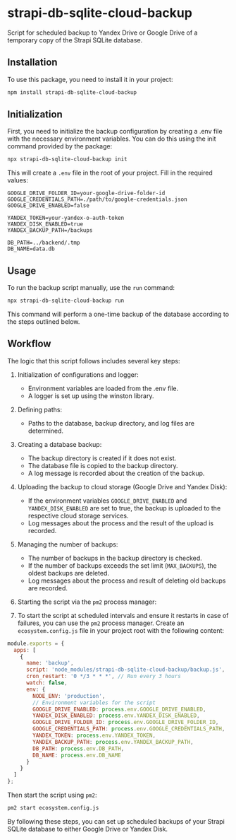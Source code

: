 # strapi-db-sqlite-cloud-backup

Script for scheduled backup to Yandex Drive or Google Drive of a temporary copy of the Strapi SQLite database.

## Installation

To use this package, you need to install it in your project:

```sh
npm install strapi-db-sqlite-cloud-backup
```

## Initialization

First, you need to initialize the backup configuration by creating a .env file with the necessary environment variables.
You can do this using the init command provided by the package:

```sh
npx strapi-db-sqlite-cloud-backup init
```

This will create a `.env` file in the root of your project. Fill in the required values:

```dotenv
GOOGLE_DRIVE_FOLDER_ID=your-google-drive-folder-id
GOOGLE_CREDENTIALS_PATH=./path/to/google-credentials.json
GOOGLE_DRIVE_ENABLED=false

YANDEX_TOKEN=your-yandex-o-auth-token
YANDEX_DISK_ENABLED=true
YANDEX_BACKUP_PATH=/backups

DB_PATH=../backend/.tmp
DB_NAME=data.db
```
## Usage
To run the backup script manually, use the `run` command:

```sh
npx strapi-db-sqlite-cloud-backup run
```
This command will perform a one-time backup of the database according to the steps outlined below.

## Workflow

The logic that this script follows includes several key steps:

1. Initialization of configurations and logger:

   - Environment variables are loaded from the .env file.
   - A logger is set up using the winston library.
   

2. Defining paths:

   - Paths to the database, backup directory, and log files are determined.
   

3. Creating a database backup:

   - The backup directory is created if it does not exist.
   - The database file is copied to the backup directory.
   - A log message is recorded about the creation of the backup.
   

4. Uploading the backup to cloud storage (Google Drive and Yandex Disk):

   - If the environment variables `GOOGLE_DRIVE_ENABLED` and `YANDEX_DISK_ENABLED` are set to true, the backup is uploaded to the respective cloud storage services.
   - Log messages about the process and the result of the upload is recorded.
   

5. Managing the number of backups:

   - The number of backups in the backup directory is checked.
   - If the number of backups exceeds the set limit (`MAX_BACKUPS`), the oldest backups are deleted.
   - Log messages about the process and result of deleting old backups are recorded.
   

6. Starting the script via the `pm2` process manager:

7. To start the script at scheduled intervals and ensure it restarts in case of failures, you can use the `pm2` process manager. Create an `ecosystem.config.js` file in your project root with the following content:

```js
module.exports = {
  apps: [
    {
      name: 'backup',
      script: 'node_modules/strapi-db-sqlite-cloud-backup/backup.js',
      cron_restart: '0 */3 * * *', // Run every 3 hours
      watch: false,
      env: {
        NODE_ENV: 'production',
        // Environment variables for the script
        GOOGLE_DRIVE_ENABLED: process.env.GOOGLE_DRIVE_ENABLED,
        YANDEX_DISK_ENABLED: process.env.YANDEX_DISK_ENABLED,
        GOOGLE_DRIVE_FOLDER_ID: process.env.GOOGLE_DRIVE_FOLDER_ID,
        GOOGLE_CREDENTIALS_PATH: process.env.GOOGLE_CREDENTIALS_PATH,
        YANDEX_TOKEN: process.env.YANDEX_TOKEN,
        YANDEX_BACKUP_PATH: process.env.YANDEX_BACKUP_PATH,
        DB_PATH: process.env.DB_PATH,
        DB_NAME: process.env.DB_NAME
      }
    }
  ]
};
```

Then start the script using `pm2`:

```sh
pm2 start ecosystem.config.js
```

By following these steps,
you can set up scheduled backups of your Strapi SQLite database to either Google Drive or Yandex Disk.
